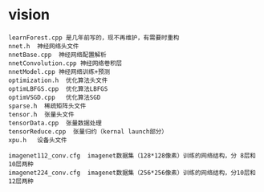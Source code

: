 # vision
    learnForest.cpp 是几年前写的，现不再维护，有需要时重构
    nnet.h  神经网络头文件
    nnetBase.cpp  神经网络配置解析
    nnetConvolution.cpp 神经网络卷积层
    nnetModel.cpp 神经网络训练+预测
    optimization.h  优化算法头文件
    optimLBFGS.cpp  优化算法LBFGS
    optimVSGD.cpp   优化算法SGD
    sparse.h  稀疏矩阵头文件
    tensor.h  张量头文件
    tensorData.cpp  张量数据处理
    tensorReduce.cpp  张量归约（kernal launch部分）
    xpu.h   设备头文件
    
    imagenet112_conv.cfg  imagenet数据集（128*128像素）训练的网络结构，分 8层和10层两种
    imagenet224_conv.cfg  imagenet数据集（256*256像素）训练的网络结构，分10层和12层两种
